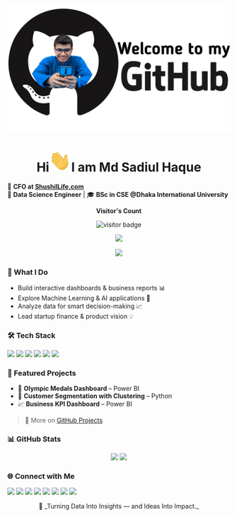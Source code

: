 <p align="center"><img src="assets/im-1.png"></p>
<h1 align="center">Hi<img src="https://raw.githubusercontent.com/KevinPatel04/KevinPatel04/master/Hi.gif" width="50px">I am Md Sadiul Haque </h1>

🚀 **CFO at [ShushilLife.com](https://shushillife.com)**  
💼 **Data Science Engineer** | 🎓 **BSc in CSE @Dhaka International University**
<p align="center"><b>Visitor's Count</b></p>
<p align="center"><img src="https://profile-counter.glitch.me/mdsadiulhaque/count.svg" alt="visitor badge"/></p>
<p align="center"><img src="https://github-readme-stats.vercel.app/api/top-langs/?username=mdsadiulhaque&layout=compact&hide=TSQL&theme=chartreuse-dark"></p>
<p align="center" ><img src="https://github-readme-stats.vercel.app/api?username=mdsadiulhaque&count_private=true&show_icons=true&&theme=chartreuse-dark&include_all_commits=true" width="400"></p> 


### 🧠 What I Do
- Build interactive dashboards & business reports 📊
- Explore Machine Learning & AI applications 🤖
- Analyze data for smart decision-making 📈
- Lead startup finance & product vision 💡

### 🛠️ Tech Stack
<p>
  <img src="https://img.shields.io/badge/Python-3670A0?style=for-the-badge&logo=python&logoColor=white"/>
  <img src="https://img.shields.io/badge/PowerBI-F2C811?style=for-the-badge&logo=powerbi&logoColor=000"/>
  <img src="https://img.shields.io/badge/Tableau-E97627?style=for-the-badge&logo=tableau&logoColor=white"/>
  <img src="https://img.shields.io/badge/JavaScript-F7DF1E?style=for-the-badge&logo=javascript&logoColor=black"/>
  <img src="https://img.shields.io/badge/Jupyter-F37626?style=for-the-badge&logo=jupyter&logoColor=white"/>
  <img src="https://img.shields.io/badge/GitHub-181717?style=for-the-badge&logo=github&logoColor=white"/>
</p>


### 📌 Featured Projects
- 🏅 **Olympic Medals Dashboard** – Power BI
- 🧠 **Customer Segmentation with Clustering** – Python
- 📈 **Business KPI Dashboard** – Power BI

> 🔗 More on [GitHub Projects](https://github.com/mdsadiulhaque?tab=repositories)


### 📊 GitHub Stats
<p align="center">
  <img src="https://github-readme-stats.vercel.app/api?username=mdsadiulhaque&show_icons=true&theme=chartreuse-dark" width="48%"/>
  <img src="https://github-readme-stats.vercel.app/api/top-langs/?username=mdsadiulhaque&layout=compact&hide=TSQL&theme=chartreuse-dark" width="40%"/>
</p>

### 🌐 Connect with Me
<a href="https://www.linkedin.com/in/mdsadiulhaque/"><img src="https://img.shields.io/badge/-LinkedIn-0077B5?style=for-the-badge&logo=Linkedin&logoColor=white"/></a>
<a href="mailto:mdsadiulhaque@gmail.com"><img src="https://img.shields.io/badge/-gmail-D14836?style=for-the-badge&logo=Gmail&logoColor=white"/></a>
<a href="https://www.instagram.com/mdsadiulhaque/?hl=en"><img src="https://img.shields.io/badge/-Instagram-FF00DC?style=for-the-badge&logo=Instagram&logoColor=white"/></a>
<a href="https://www.facebook.com/mdsadiulhaque"><img src="https://img.shields.io/badge/-Facebook Profile-1DA1F2?style=for-the-badge&logo=facebook&logoColor=white"/></a>
<a href="https://www.youtube.com/@mdsadiulhaque"><img src="https://img.shields.io/badge/-YouTube-F50909?style=for-the-badge&logo=youtube&logoColor=white"/></a>
<a href="https://www.facebook.com/mdsadiulhaque1"><img src="https://img.shields.io/badge/-Facebook Page-F5AD09?style=for-the-badge&logo=facebook&logoColor=white"/></a>
<a href="https://x.com/mdsadiulhaque"><img src="https://img.shields.io/badge/-X-09BEF5?style=for-the-badge&logo=twitter&logoColor=white"/></a>
<a href="https://shushillife.com/u/mdsadiulhaque"><img src="https://img.shields.io/badge/-Shushillife-09BEF5?style=for-the-badge&logo=Shushillife&logoColor=verdurous"/></a>


<p align="center">
  🚀 _Turning Data Into Insights — and Ideas Into Impact._
</p>

<!-- Last updated: June 2025 -->
